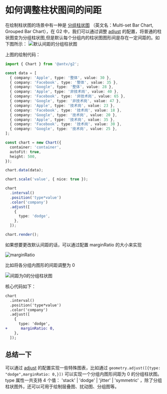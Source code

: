 # 如何调整柱状图间的间距

在绘制柱状图的场景中有一种是 [分组柱状图](https://antv-2018.alipay.com/zh-cn/vis/chart/multi-set-bar.html#) （英文名：Multi-set Bar Chart, Grouped Bar Chart），在 G2 中，我们可以通过调整 [adjust](https://g2.antv.vision/zh/docs/api/general/adjust/) 的配置，将普通的柱状图变为分组柱状图,但是默认每个分组内的柱状图图形间是存在一定间距的。如下图所示：
![默认间距的分组柱状图](https://cdn.jsdelivr.net/gh/wenjingyuer/image_store@master/images/20210830165418.png)

上图的绘制代码：

```ts
import { Chart } from '@antv/g2';

const data = [
  { company: 'Apple', type: '整体', value: 30 },
  { company: 'Facebook', type: '整体', value: 35 },
  { company: 'Google', type: '整体', value: 28 },
  { company: 'Apple', type: '非技术岗', value: 40 },
  { company: 'Facebook', type: '非技术岗', value: 65 },
  { company: 'Google', type: '非技术岗', value: 47 },
  { company: 'Apple', type: '技术岗', value: 23 },
  { company: 'Facebook', type: '技术岗', value: 18 },
  { company: 'Google', type: '技术岗', value: 20 },
  { company: 'Apple', type: '技术岗', value: 35 },
  { company: 'Facebook', type: '技术岗', value: 30 },
  { company: 'Google', type: '技术岗', value: 25 },
];

const chart = new Chart({
  container: 'container',
  autoFit: true,
  height: 500,
});

chart.data(data);

chart.scale('value', { nice: true });

chart
  .interval()
  .position('type*value')
  .color('company')
  .adjust([
    {
      type: 'dodge',
    },
  ]);

chart.render();
```

如果想要更改默认间距的话，可以通过配置 marginRatio 的大小来实现

![marginRatio](https://cdn.jsdelivr.net/gh/wenjingyuer/image_store@master/images/20210830170729.png)

比如将各分组内图形的间距调整为 0

![间距为0的分组柱状图](https://cdn.jsdelivr.net/gh/wenjingyuer/image_store@master/images/20210830170925.png)

核心代码如下：

```diff
chart
  .interval()
  .position('type*value')
  .color('company')
  .adjust([
    {
      type: 'dodge',
+      marginRatio: 0,
    },
  ]);
```


## 总结一下

可以通过 [adjust](https://g2.antv.vision/zh/docs/api/general/adjust/) 的配置实现一些特殊图表，比如通过 `geometry.adjust([{type: "dodge",marginRatio: 0,}])` 可以实现一个分组内图形间距为 0 的分组柱状图。type 属性一共支持 4 个值： 'stack' | 'dodge' | 'jitter' | 'symmetric' ，除了分组柱状图外，还可以可用于绘制层叠图、扰动图、分组图等。
